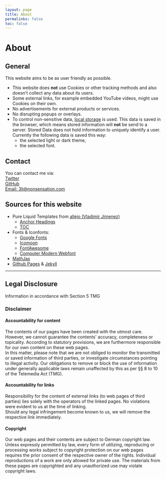 ```yaml
---
layout: page
title: About
permalinks: false
toc: false
---
```


# About 

## General 

This website aims to be as user friendly as possible.

- This website does **not** use Cookies or other tracking methods and also doesn't collect any data about its users.
- Some external links, for example embedded YouTube videos, might use Cookies on their own.
- No advertisements for external products or services.
- No disrupting popups or overlays.
- To control non-sensitive data, [local storage](https://www.w3schools.com/html/html5_webstorage.asp) is used. This data is saved in the browser, which means stored information will **not** be send to a server. Stored Data does not hold information to uniquely identify a user.  
Currently the following data is saved this way:
  - the selected light or dark theme,
  - the selected font.

## Contact

You can contact me via:  
<i class="fab fa-twitter"></i> [Twitter](https://twitter.com/_nonsensation)  
<i class="fab fa-github"></i> [GitHub](https://github.com/nonsensation)  
<i class="fas fa-envelope"></i> [Email: 3li@nonsensation.com](mailto:3li@nonsensation.com)

## Sources for this website

- Pure Liquid Templates from [allejo (Vladimir Jimenez)](https://github.com/allejo)
  - [Anchor Headings](https://github.com/allejo/jekyll-anchor-headings)
  - [TOC](https://github.com/allejo/jekyll-toc)
- Fonts & Iconfonts:
  - [Google Fonts](https://fonts.google.com/specimen/Comfortaa)
  - [Icomoon](https://icomoon.io/)
  - [FontAwesome](https://fontawesome.com/)
  - [Computer Modern Webfont](https://stackoverflow.com/a/63045902/11341498)
- [MathJax](https://www.mathjax.org/)
- [Github Pages](https://pages.github.com/) & [Jekyll](https://jekyllrb.com/)

---

## Legal Disclosure

Information in accordance with Section 5 TMG

### Disclaimer

#### Accountability for content

The contents of our pages have been created with the utmost care.
However, we cannot guarantee the contents' accuracy, completeness or topicality.
According to statutory provisions, we are furthermore responsible for our own content on these web pages.  
In this matter, please note that we are not obliged to monitor the transmitted or saved information of third parties,
or investigate circumstances pointing to illegal activity.
Our obligations to remove or block the use of information under generally applicable laws remain unaffected by this
as per §§ 8 to 10 of the Telemedia Act (TMG).

#### Accountability for links

Responsibility for the content of external links (to web pages of third parties) lies solely with the operators of the linked pages.
No violations were evident to us at the time of linking.  
Should any legal infringement become known to us, we will remove the respective link immediately.

#### Copyright

Our web pages and their contents are subject to German copyright law.
Unless expressly permitted by law, every form of utilizing, reproducing or processing works
subject to copyright protection on our web pages requires the prior consent of the respective owner of the rights.
Individual reproductions of a work are only allowed for private use.
The materials from these pages are copyrighted and any unauthorized use may violate copyright laws.
